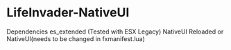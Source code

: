 # LifeInvader-NativeUI

Dependencies
es_extended (Tested with ESX Legacy)
NativeUI Reloaded or NativeUI(needs to be changed in fxmanifest.lua)
